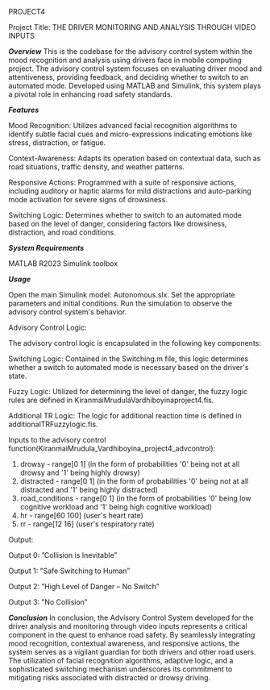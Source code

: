 PROJECT4

Project Title: THE DRIVER MONITORING AND ANALYSIS THROUGH VIDEO INPUTS

***Overview***
This is the codebase for the advisory control system within the mood recognition and analysis using drivers face in mobile computing project.
The advisory control system focuses on evaluating driver mood and attentiveness, providing feedback, and deciding whether to switch to an automated mode. 
Developed using MATLAB and Simulink, this system plays a pivotal role in enhancing road safety standards.


***Features***

Mood Recognition: Utilizes advanced facial recognition algorithms to identify subtle facial cues and micro-expressions indicating emotions like stress, distraction, or fatigue.

Context-Awareness: Adapts its operation based on contextual data, such as road situations, traffic density, and weather patterns.

Responsive Actions: Programmed with a suite of responsive actions, including auditory or haptic alarms for mild distractions and auto-parking mode activation for severe signs of drowsiness.

Switching Logic: Determines whether to switch to an automated mode based on the level of danger, considering factors like drowsiness, distraction, and road conditions.

***System Requirements***

MATLAB R2023 
Simulink toolbox


***Usage***

Open the main Simulink model: Autonomous.slx.
Set the appropriate parameters and initial conditions.
Run the simulation to observe the advisory control system's behavior.

Advisory Control Logic:

The advisory control logic is encapsulated in the following key components:

Switching Logic:
Contained in the Switching.m file, 
this logic determines whether a switch to automated mode is necessary based on the driver's state.

Fuzzy Logic: 
Utilized for determining the level of danger, 
the fuzzy logic rules are defined in KiranmaiMrudulaVardhiboyinaproject4.fis.

Additional TR Logic: The logic for additional reaction time is defined in additionalTRFuzzylogic.fis.

Inputs to the advisory control function(KiranmaiMrudula_Vardhiboyina_project4_advcontrol):
1. drowsy          - range[0 1] (in the form of probabilities '0' being not at all drowsy and '1' being highly drowsy)
2. distracted      - range[0 1] (in the form of probabilities '0' being not at all distracted and '1' being highly distracted)
3. road_conditions - range[0 1] (in the form of probabilities '0' being low cognitive workload and '1' being high cognitive workload)
4. hr              - range[60 100] (user's heart rate)
5. rr              - range[12 16] (user's respiratory rate)

Output:

Output 0: ”Collision is Inevitable”

Output 1: ”Safe Switching to Human”

Output 2: ”High Level of Danger – No Switch”

Output 3: ”No Collision”

***Conclusion***
In conclusion, the Advisory Control System developed for 
the driver analysis and monitoring through video inputs represents a critical component in the quest to enhance road safety. 
By seamlessly integrating mood recognition, contextual awareness, and responsive actions, the system serves as a 
vigilant guardian for both drivers and other road users. The utilization of facial recognition algorithms, 
adaptive logic, and a sophisticated switching mechanism underscores its commitment to mitigating risks associated 
with distracted or drowsy driving.
